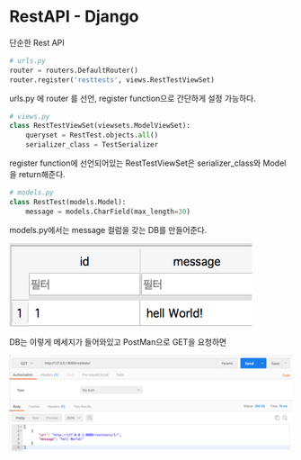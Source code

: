 # RestAPI - Django
단순한 Rest API

```python
# urls.py
router = routers.DefaultRouter()
router.register('resttests', views.RestTestViewSet)
```

urls.py 에 router 를 선언, register function으로 간단하게 설정 가능하다.



```python
# views.py
class RestTestViewSet(viewsets.ModelViewSet):
    queryset = RestTest.objects.all()
    serializer_class = TestSerializer
```

register function에 선언되어있는 RestTestViewSet은 serializer_class와 Model을 return해준다.



```python
# models.py
class RestTest(models.Model):
    message = models.CharField(max_length=30)
```

models.py에서는 message 컬럼을 갖는 DB를 만들어준다.



![](../img/django-rest-db.png)

DB는 이렇게 메세지가 들어와있고 PostMan으로 GET을 요청하면



![](../img/django-rest-postman.png)